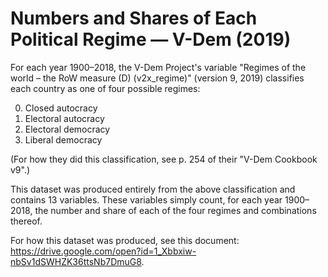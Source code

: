 # Numbers and Shares of Each Political Regime — V-Dem (2019)

For each year 1900–2018, the V-Dem Project's variable "Regimes of the world – the RoW measure (D) (v2x_regime)" (version 9, 2019) classifies each country as one of four possible regimes:

0. Closed autocracy
1. Electoral autocracy
2. Electoral democracy
3. Liberal democracy

(For how they did this classification, see p. 254 of their "V-Dem Cookbook v9".)

This dataset was produced entirely from the above classification and contains 13 variables. These variables simply count, for each year 1900–2018, the number and share of each of the four regimes and combinations thereof.

For how this dataset was produced, see this document: https://drive.google.com/open?id=1_Xbbxiw-nbSv1dSWHZK36ttsNb7DmuG8.